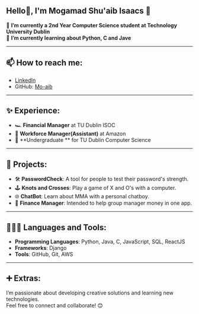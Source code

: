 ## Hello👋, I'm Mogamad Shu'aib Isaacs 👋

🔭 **I’m currently a 2nd Year Computer Science student at Technology University Dublin**  
🌱 **I’m currently learning about Python, C and Jave**

---

## 📫 How to reach me:
- [LinkedIn](https://www.linkedin.com/in/YOUR-LINKEDIN-USERNAME/)  
- GitHub: [Mo-aib](https://github.com/Mo-aib)

---

## ✨ Experience:
- 🏎️ **Financial Manager** at TU Dublin ISOC  
- 🔡 **Workforce Manager(Assistant)** at Amazon  
- 🔬 **Undergraduate ** for TU Dublin Computer Science  

---

## 🚀 Projects:
- 🛠️ **PasswordCheck**: A tool for people to test their password's strength.  
- 🕹️ **Knots and Crosses**: Play a game of X and O's with a computer.  
- 🌐 **ChatBot**: Learn about MMA with a personal chatboy.  
- 🚩 **Finance Manager**: Intended to help group manager money in one app.  

---

## 👨🏻‍💻 Languages and Tools:
- **Programming Languages**: Python, Java, C, JavaScript, SQL, ReactJS 
- **Frameworks**: Django  
- **Tools**: GitHub, Git, AWS  
---

## ➕ Extras:
I’m passionate about developing creative solutions and learning new technologies.  
Feel free to connect and collaborate! 😊
